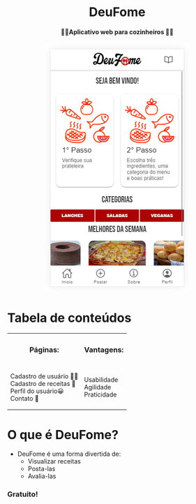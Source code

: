 <h1 align="center">
    DeuFome
</h1>
<h4 align="center">👩‍🍳Aplicativo web para cozinheiros 👨‍🍳</h4>
<p align="center"><img src="https://github.com/lucasborba111/deufome_db/blob/master/src/assets/Capturar.PNG"/><p>
  
Tabela de conteúdos
=================
  
</table>
      <table style="width:100%">
  <tr>
    <th><h3>Páginas:<h3></th>
    <th><h3>Vantagens:<h3></th>
  </tr>
  <tr>
    <td>  <p>
    Cadastro de usuário 👨‍🍳<br>
    Cadastro de receitas 📝<br>
    Perfil do usuário😀<br>
    Contato 📱
    </p></td>
     <td>  <p>
       Usabilidade<br>
       Agilidade<br>
       Praticidade<br>
    </p></td>
  </tr>
  
</table>
      
O que é DeuFome?
=================
<!--ts-->
   * DeuFome é uma forma divertida de:
      * Visualizar receitas
      * Posta-las
      * Avalia-las
   <h3>Gratuito!</h3>
<!--te-->
